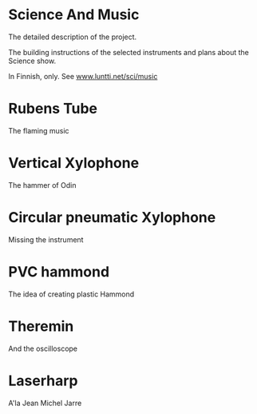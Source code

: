 # Science And Music 
The detailed description of the project. 


The building instructions of the selected instruments and plans about the Science show.

In Finnish, only.
See www.luntti.net/sci/music


# Rubens Tube
The flaming music

# Vertical Xylophone
The hammer of Odin

# Circular pneumatic Xylophone
Missing the instrument

# PVC hammond
The idea of creating plastic Hammond

# Theremin
And the oscilloscope

# Laserharp
A'la Jean Michel Jarre

 
